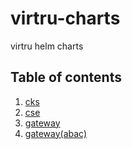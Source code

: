# virtru-charts
virtru helm charts

## Table of contents
1. [cks](cks)
2. [cse](cse)
3. [gateway](gateway)
4. [gateway(abac)](gateway-abac)
